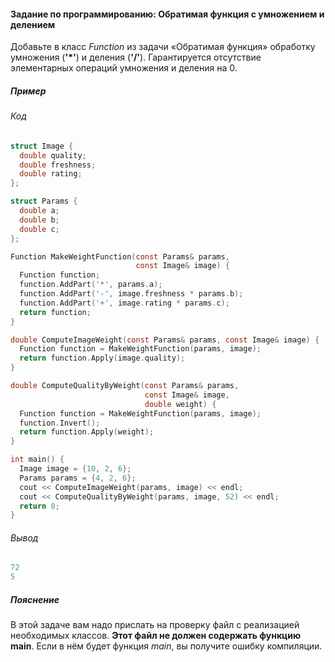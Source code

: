 #### Задание по программированию: Обратимая функция с умножением и делением ####

Добавьте в класс *Function* из задачи «Обратимая функция» обработку умножения (__'*'__) и деления (__'/'__). Гарантируется отсутствие элементарных операций умножения и деления на 0.

##### Пример #####
###### Код ######
```objectivec
struct Image {
  double quality;
  double freshness;
  double rating;
};

struct Params {
  double a;
  double b;
  double c;
};

Function MakeWeightFunction(const Params& params,
                            const Image& image) {
  Function function;
  function.AddPart('*', params.a);
  function.AddPart('-', image.freshness * params.b);
  function.AddPart('+', image.rating * params.c);
  return function;
}

double ComputeImageWeight(const Params& params, const Image& image) {
  Function function = MakeWeightFunction(params, image);
  return function.Apply(image.quality);
}

double ComputeQualityByWeight(const Params& params,
                              const Image& image,
                              double weight) {
  Function function = MakeWeightFunction(params, image);
  function.Invert();
  return function.Apply(weight);
}

int main() {
  Image image = {10, 2, 6};
  Params params = {4, 2, 6};
  cout << ComputeImageWeight(params, image) << endl;
  cout << ComputeQualityByWeight(params, image, 52) << endl;
  return 0;
}
```
###### Вывод ######
```objectivec
72
5
```

##### Пояснение #####
В этой задаче вам надо прислать на проверку файл с реализацией необходимых классов. **Этот файл не должен содержать функцию main**. Если в нём будет функция *main*, вы получите ошибку компиляции.
